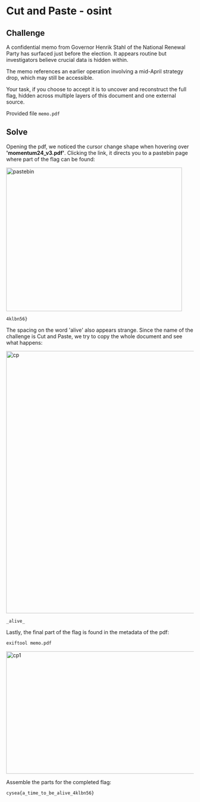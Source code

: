 # Cut and Paste - osint

## Challenge

A confidential memo from Governor Henrik Stahl of the National Renewal Party has surfaced just before the election. It appears routine but investigators believe crucial data is hidden within.

The memo references an earlier operation involving a mid-April strategy drop, which may still be accessible.

Your task, if you choose to accept it is to uncover and reconstruct the full flag, hidden across multiple layers of this document and one external source.

Provided file `memo.pdf`

## Solve

Opening the pdf, we noticed the cursor change shape when hovering over **'momentum24_v3.pdf'**. Clicking the link, it directs you to a pastebin page where part of the flag can be found:

<img width="472" height="386" alt="pastebin" src="https://github.com/user-attachments/assets/e011c353-f8ea-47a0-bb8e-f9ff985b4383" />


`4klbn56} `

The spacing on the word 'alive' also appears strange. Since the name of the challenge is Cut and Paste, we try to copy the whole document and see what happens: 

<img width="1443" height="705" alt="cp" src="https://github.com/user-attachments/assets/d39188b2-9fa9-4fee-b5fe-e6ffdb4d5173" />


`_alive_`

Lastly, the final part of the flag is found in the metadata of the pdf:

```bash
exiftool memo.pdf
```

<img width="664" height="329" alt="cp1" src="https://github.com/user-attachments/assets/9aeb3eb5-458c-4f6a-a70b-d822e0059e60" />


Assemble the parts for the completed flag:

`cysea{a_time_to_be_alive_4klbn56}`
